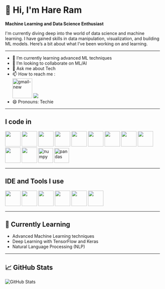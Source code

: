 # 👋 Hi, I'm Hare Ram

**Machine Learning and Data Science Enthusiast**

I'm currently diving deep into the world of data science and machine learning. I have gained skills in data manipulation, visualization, and building ML models. Here’s a bit about what I’ve been working on and learning.

---

- 🌱 I’m currently learning advanced ML techniques 
- 👯 I’m looking to collaborate on ML/AI
- 💬 Ask me about Tech
- 📫 How to reach me :
<br /> [<img width="64" height="64" src="https://img.icons8.com/nolan/64/gmail-new.png" alt="gmail-new"/>](mailto:hareram1408@gmail.com) [<img src="https://img.shields.io/badge/LinkedIn-0077B5?style=for-the-badge&logo=linkedin&logoColor=white" />](https://www.linkedin.com/in/hare-ram14/)
- 😄 Pronouns: Techie

---

## I code in
<img height="50" width="50" src="https://img.icons8.com/color/48/000000/python.png" /> <img height="50" width="50" src="https://img.icons8.com/color/48/000000/c-programming.png" /> <img height="50" width="50" src="https://img.icons8.com/color/48/000000/c-plus-plus-logo.png" /> <img height="50" width="50" src="https://img.icons8.com/color/48/000000/java-coffee-cup-logo.png" /> <img height="50" width="50" src="https://img.icons8.com/color/48/000000/html-5.png" /> <img height="50" width="50" src="https://img.icons8.com/color/48/000000/css3.png" />
<img height="50" width="50" src="https://img.icons8.com/color/48/000000/javascript.png"/> <img height="50" width="50" src="https://img.icons8.com/color/48/000000/react-native.png"/> <img height="50" width="50" src="https://img.icons8.com/color/48/000000/mysql-logo.png"/> <img height="50" width="50" src="https://img.icons8.com/color/48/000000/nodejs.png"/> <img height="50" width="50" src="https://img.icons8.com/color/48/000000/spring-logo.png"/> 
<img width="48" height="48" src="https://img.icons8.com/color/48/numpy.png" alt="numpy"/> 
<img width="48" height="48" src="https://img.icons8.com/color/48/pandas.png" alt="pandas"/> 

---

## IDE and Tools I use
<img height="50" width="50" src="https://img.icons8.com/color/48/000000/visual-studio-code-2019.png"/> <img height="50" width="50" src="https://img.icons8.com/color/48/000000/pycharm.png"/> <img height="50" width="50" src="https://img.icons8.com/color/50/000000/git.png"/> <img height="50" width="50" src="https://img.icons8.com/dusk/64/000000/anaconda.png"/> <img height="50" src="https://img.icons8.com/officel/480/null/java-eclipse.png"/> <img height="50" width="50" src="https://img.icons8.com/color/48/000000/figma--v1.png"/> 

---

## 🌱 Currently Learning
- Advanced Machine Learning techniques
- Deep Learning with TensorFlow and Keras
- Natural Language Processing (NLP)

---

## 📈 GitHub Stats
![GitHub Stats](https://github-readme-stats.vercel.app/api?username=yourusername&show_icons=true&theme=radical)

